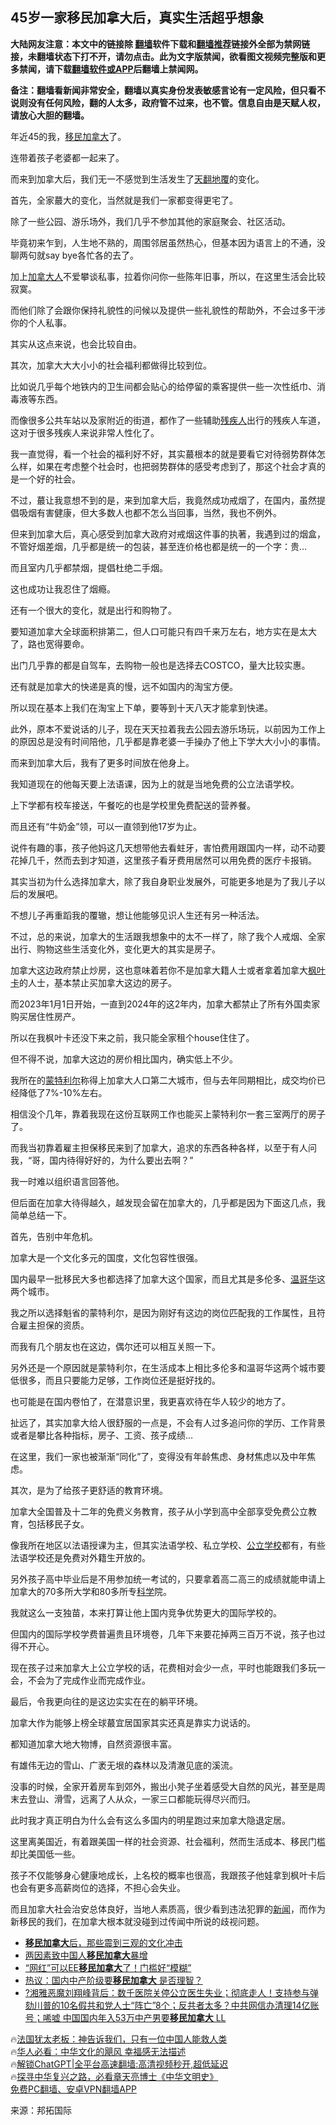  <!-- 面包屑导航 --> <h2>45岁一家移民加拿大后，真实生活超乎想象</h2> <p class="notice"><b>大陆网友注意：本文中的链接除 <a href="https://github.com/bannedbook/fanqiang" >翻墙</a>软件下载和<a href="https://github.com/killgcd/justmysocks/blob/master/README.md">翻墙推荐</a>链接外全部为禁网链接，未翻墙状态下打不开，请勿点击。此为文字版禁闻，欲看图文视频完整版和更多禁闻，请下载<a href="https://github.com/bannedbook/fanqiang">翻墙软件或APP</a>后翻墙上禁闻网。</p><p>备注：翻墙看新闻非常安全，翻墙以真实身份发表敏感言论有一定风险，但只看不说则没有任何风险，翻的人太多，政府管不过来，也不管。信息自由是天赋人权，请放心大胆的翻墙。</b></p>  <div class="entry"> <p>年近45的我，<a href="https://www.bannedbook.org/bnews/tag/%e7%a7%bb%e6%b0%91/" class="st_tag internal_tag" rel="tag" title="标签 移民 下的日志">移民</a><a href="https://www.bannedbook.org/bnews/tag/%e5%8a%a0%e6%8b%bf%e5%a4%a7/" class="st_tag internal_tag" rel="tag" title="标签 加拿大 下的日志">加拿大</a>了。</p> <p>连带着孩子老婆都一起来了。</p> <p>而来到加拿大后，我们无一不感觉到生活发生了<span class='wp_keywordlink'><a href="https://www.bannedbook.org/forum2/topic1242.html" title="天翻地覆慨而慷：记南开大学无产阶级文化大革命" target="_blank">天翻地覆</a></span>的变化。</p> <p>首先，全家蕞大的变化，当然就是我们一家都变得更宅了。</p> <p>除了一些公园、游乐场外，我们几乎不参加其他的家庭聚会、社区活动。</p> <p>毕竟初来乍到，人生地不熟的，周围邻居虽然热心，但基本因为语言上的不通，没聊两句就say bye各忙各的去了。</p> <p>加上<a href="https://www.bannedbook.org/bnews/tag/%E5%8A%A0%E6%8B%BF%E5%A4%A7%E4%BA%BA/" class="st_tag internal_tag" rel="tag" title="标签 加拿大人 下的日志">加拿大人</a>不爱攀谈私事，拉着你问你一些陈年旧事，所以，在这里生活会比较寂寞。</p> <p>而他们除了会跟你保持礼貌性的问候以及提供一些礼貌性的帮助外，不会过多干涉你的个人私事。</p> <p>其实从这点来说，也会比较自由。</p> <p>其次，加拿大大大小小的社会福利都做得比较到位。</p> <p>比如说几乎每个地铁内的卫生间都会贴心的给停留的乘客提供一些一次性纸巾、消毒液等东西。</p> <p>而像很多公共车站以及家附近的街道，都作了一些辅助<a href="https://www.bannedbook.org/bnews/tag/%E6%AE%8B%E7%96%BE%E4%BA%BA/" class="st_tag internal_tag" rel="tag" title="标签 残疾人 下的日志">残疾人</a>出行的残疾人车道，这对于很多残疾人来说非常人性化了。</p> <p>我一直觉得，看一个社会的福利好不好，其实蕞根本的就是要看它对待弱势群体怎么样，如果在考虑整个社会时，也把弱势群体的感受考虑到了，那这个社会才真的是一个好的社会。</p> <p>不过，蕞让我意想不到的是，来到加拿大后，我竟然成功戒烟了，在国内，虽然提倡吸烟有害健康，但大多数人也都不怎么当回事，当然，我也不例外。</p> <p>但来到加拿大后，真心感受到加拿大政府对戒烟这件事的执著，我遇到过的烟盒，不管好烟差烟，几乎都是统一的包装，甚至连价格也都是统一的一个字：贵&#8230;</p> <p>而且室内几乎都禁烟，提倡杜绝二手烟。</p> <p>这也成功让我忍住了烟瘾。</p> <p>还有一个很大的变化，就是出行和购物了。</p> <p>要知道加拿大全球面积排第二，但人口可能只有四千来万左右，地方实在是太大了，路也宽得要命。</p> <p>出门几乎靠的都是自驾车，去购物一般也是选择去COSTCO，量大比较实惠。</p> <p>还有就是加拿大的快递是真的慢，远不如国内的淘宝方便。</p> <p>所以现在基本上我们在淘宝上下单，要等到十天八天才能拿到快递。</p> <p>此外，原本不爱说话的儿子，现在天天拉着我去公园去游乐场玩，以前因为工作上的原因总是没有时间陪他，几乎都是靠老婆一手操办了他上下学大大小小的事情。</p> <p>而来到加拿大后，我有了更多时间放在他身上。</p> <p>我知道现在的他每天要上法语课，因为上的就是当地免费的公立法语学校。</p> <p>上下学都有校车接送，午餐吃的也是学校里免费配送的营养餐。</p> <p>而且还有“牛奶金”领，可以一直领到他17岁为止。</p> <p>说件有趣的事，孩子他妈这几天想带他去看蛀牙，害怕费用跟国内一样，动不动要花掉几千，然而去到才知道，这里孩子看牙费用居然可以用免费的医疗卡报销。</p> <p>其实当初为什么选择加拿大，除了我自身职业发展外，可能更多地是为了我儿子以后的发展吧。</p> <p>不想儿子再重蹈我的覆辙，想让他能够见识人生还有另一种活法。</p> <p>不过，总的来说，加拿大的生活跟我想象中的太不一样了，除了我个人戒烟、全家出行、购物这些生活变化外，变化更大的其实是房子。</p> <p>加拿大这边政府禁止炒房，这也意味着若你不是加拿大籍人士或者拿着加拿大<a href="https://www.bannedbook.org/bnews/tag/%E6%9E%AB%E5%8F%B6%E5%8D%A1/" class="st_tag internal_tag" rel="tag" title="标签 枫叶卡 下的日志">枫叶卡</a>的人士，基本禁止买加拿大这边的房子。</p>  <p>而2023年1月1日开始，一直到2024年的这2年内，加拿大都禁止了所有外国卖家购买居住性房产。</p> <p>所以在我枫叶卡还没下来之前，我只能全家租个house住住了。</p> <p>但不得不说，加拿大这边的房价相比国内，确实低上不少。</p> <p>我所在的<a href="https://www.bannedbook.org/bnews/tag/%E8%92%99%E7%89%B9%E5%88%A9%E5%B0%94/" class="st_tag internal_tag" rel="tag" title="标签 蒙特利尔 下的日志">蒙特利尔</a>称得上加拿大人口第二大城市，但与去年同期相比，成交均价已经降低了7%-10%左右。</p> <p>相信没个几年，靠着我现在这份互联网工作也能买上蒙特利尔一套三室两厅的房子了。</p> <p>而我当初靠着雇主担保移民来到了加拿大，追求的东西各种各样，以至于有人问我，“哥，国内待得好好的，为什么要出去啊？”</p> <p>我一时难以组织语言回答他。</p> <p>但后面在加拿大待得越久，越发现会留在加拿大的，几乎都是因为下面这几点，我简单总结一下。</p> <p>首先，告别中年危机。</p> <p>加拿大是一个文化多元的国度，文化包容性很强。</p> <p>国内最早一批移民大多也都选择了加拿大这个国家，而且尤其是多伦多、<a href="https://www.bannedbook.org/bnews/tag/%e6%b8%a9%e5%93%a5%e5%8d%8e/" class="st_tag internal_tag" rel="tag" title="标签 温哥华 下的日志">温哥华</a>这两个城市。</p> <p>我之所以选择魁省的蒙特利尔，是因为刚好有这边的岗位匹配我的工作属性，且符合雇主担保的资质。</p> <p>而我有几个朋友也在这边，偶尔还可以相互关照一下。</p> <p>另外还是一个原因就是蒙特利尔，在生活成本上相比多伦多和温哥华这两个城市要低很多，而且只要能力足够，工作岗位还是挺好找的。</p> <p>也可能是在国内卷怕了，在潜意识里，我更喜欢待在华人较少的地方了。</p> <p>扯远了，其实加拿大给人很舒服的一点是，不会有人过多追问你的学历、工作背景或者是攀比各种指标，房子、工资、孩子成绩&#8230;</p>  <p>在这里，我们一家也被渐渐“同化”了，变得没有年龄焦虑、身材焦虑以及中年焦虑。</p> <p>其次，是为了给孩子更舒适的教育环境。</p> <p>加拿大全国普及十二年的免费义务教育，孩子从小学到高中全部享受免费公立教育，包括移民子女。</p> <p>像我所在地区以法语授课为主，但其实法语学校、私立学校、<a href="https://www.bannedbook.org/bnews/tag/%E5%85%AC%E7%AB%8B%E5%AD%A6%E6%A0%A1/" class="st_tag internal_tag" rel="tag" title="标签 公立学校 下的日志">公立学校</a>都有，有些法语学校还是免费对外籍生开放的。</p> <p>另外孩子高中毕业后是不用参加统一考试的，只要拿着高二高三的成绩就能申请上加拿大的70多所大学和80多所专<span class='wp_keywordlink'><a href="https://www.bannedbook.org/forum11/topic309.html" title="禁片：“科学”的棍子" target="_blank">科学</a></span>院。</p> <p>我就这么一支独苗，本来打算让他上国内竞争优势更大的国际学校的。</p> <p>但国内的国际学校学费普遍贵且环境卷，几年下来要花掉两三百万不说，孩子也过得不开心。</p> <p>现在孩子过来加拿大上公立学校的话，花费相对会少一点，平时也能跟我们多玩一会，不会为了完成作业而完成作业。</p> <p>最后，令我更向往的是这边实实在在的躺平环境。</p> <p>加拿大作为能够上榜全球蕞宜居国家其实还真是靠实力说话的。</p> <p>都知道加拿大地大物博，自然资源很丰富。</p> <p>有雄伟无边的雪山、广袤无垠的森林以及清澈见底的溪流。</p> <p>没事的时候，全家开着房车到郊外，搬出小凳子坐着感受大自然的风光，甚至是周末去登山、滑雪，远离了人从众，一家三口都能玩得尽兴而归。</p> <p>此时我才真正明白为什么会有这么多国内的明星跑过来加拿大隐退定居。</p> <p>这里离美国近，有着跟美国一样的社会资源、社会福利，然而生活成本、移民门槛却比美国低一些。</p> <p>孩子不仅能够身心健康地成长，上名校的概率也很高，我跟孩子他娃拿到枫叶卡后也会有更多高薪岗位的选择，不担心会失业。</p>  <p>而且加拿大社会治安总体良好，当地人素质高，很少看到违法犯罪的<span class='wp_keywordlink_affiliate'><a href="https://www.bannedbook.org/" title="新闻">新闻</a></span>，而作为新移民的我们，在加拿大根本就没碰到过传闻中所说的歧视问题。</p> <!--<div id="taboola-mid-1"></div>--><ul class='op-related-articles' title='相关阅读'> <li><a href='https://www.bannedbook.org/bnews/lifebaike/20230501/1878674.html' target='_blank'><b>移民加拿大</b>后，那些震到三观的文化冲击</a></li> <li><a href='https://www.bannedbook.org/bnews/cnnews/20221206/1820104.html' target='_blank'>两因素致中国人<b>移民加拿大</b>暴增</a></li> <li><a href='https://www.bannedbook.org/bnews/cbnews/20221206/1820099.html' target='_blank'>“网红”可以EE<b>移民加拿大</b>了！门槛好“模糊”</a></li> <li><a href='https://www.bannedbook.org/bnews/topimagenews/20220822/1774691.html' target='_blank'>热议：国内中产阶级要<b>移民加拿大</b> 是否理智？</a></li> <li><a href='https://www.bannedbook.org/bnews/bannedvideo/20220821/1774558.html' target='_blank'>?湘雅恶魔刘翔峰背后：数千医院关停公立医生失业；彻底走人！支持参与弹劾川普的10名假共和党人士“阵亡”8个；反共者太多？中共网信办清理14亿账号；唏嘘 中国国内年入53万中产男要<b>移民加拿大</b> LL</a></li> </ul> <p class="texttj"> 🔥<a href="https://www.bannedbook.org/bnews/ssgc/20230219/1850782.html" target="_blank">法国犹太老板：神告诉我们，只有一位中国人能救人类</a><br/> 🔥<a href="https://www.bannedbook.org/bnews/comments/20220220/1694796.html" target="_blank">华人必看：中华文化的飓风 幸福感无法描述</a><br/> 🔥<a href="https://github.com/bannedbook/fanqiang/wiki/V2ray%E6%9C%BA%E5%9C%BA" target="_blank">解锁ChatGPT|全平台高速翻墙:高清视频秒开,超低延迟</a><br/> 🔥<a href="https://www.bannedbook.org/bnews/comments/20220808/1768773.html" target="_blank">探寻中华复兴之路，必看章天亮博士《中华文明史》</a><br/> <a href="https://github.com/bannedbook/fanqiang/wiki/%E7%A6%81%E9%97%BB%E7%BD%91%E5%AE%89%E5%8D%93%E7%BF%BB%E5%A2%99%E6%96%B0%E9%97%BBAPP" target="_blank">免费PC翻墙、安卓VPN翻墙APP</a><br/> </p><p class="src-info">来源：邦拓国际 </p><a name='sharetosocial'></a> <div style="margin-bottom:5px;padding-bottom:5px;clear:both"> <div id="archive-pix-1" class="banner-ads"> <!-- AuctionX Display platform tag START --> <div id="27602x728x90x621x_ADSLOT1" clicktrack="%%CLICK_URL_ESC%%"></div>  <!-- AuctionX Display platform tag END --> </div> <div id="archive-pix-2" class="banner-ads"> <!-- AuctionX Display platform tag START --> <div id="27556x300x250x621x_ADSLOT1" clicktrack="%%CLICK_URL_ESC%%" style="margin:0 auto;text-align:center"></div>  <!-- AuctionX Display platform tag END --> </div> </div>  <div id="archive-pix-1" class="banner-ads"> <!-- AuctionX Display platform tag START --> <div id="27603x728x90x621x_ADSLOT1" clicktrack="%%CLICK_URL_ESC%%"></div>  <!-- AuctionX Display platform tag END --> </div> </div><!--END ENTRY--> 